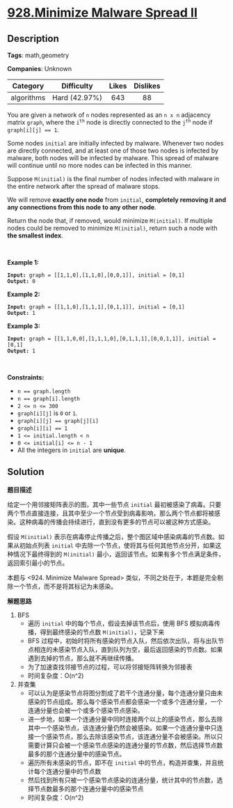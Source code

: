# [928.Minimize Malware Spread II](https://leetcode.com/problems/minimize-malware-spread-ii/description/)

## Description

**Tags**: math,geometry

**Companies**: Unknown

|  Category  |  Difficulty   | Likes | Dislikes |
| :--------: | :-----------: | :---: | :------: |
| algorithms | Hard (42.97%) |  643  |    88    |

<p>You are given a network of <code>n</code> nodes represented as an <code>n x n</code> adjacency matrix <code>graph</code>, where the <code>i<sup>th</sup></code> node is directly connected to the <code>j<sup>th</sup></code> node if <code>graph[i][j] == 1</code>.</p>
<p>Some nodes <code>initial</code> are initially infected by malware. Whenever two nodes are directly connected, and at least one of those two nodes is infected by malware, both nodes will be infected by malware. This spread of malware will continue until no more nodes can be infected in this manner.</p>
<p>Suppose <code>M(initial)</code> is the final number of nodes infected with malware in the entire network after the spread of malware stops.</p>
<p>We will remove <strong>exactly one node</strong> from <code>initial</code>, <strong>completely removing it and any connections from this node to any other node</strong>.</p>
<p>Return the node that, if removed, would minimize <code>M(initial)</code>. If multiple nodes could be removed to minimize <code>M(initial)</code>, return such a node with <strong>the smallest index</strong>.</p>
<p>&nbsp;</p>
<p><strong class="example">Example 1:</strong></p>
<pre><code><strong>Input:</strong> graph = [[1,1,0],[1,1,0],[0,0,1]], initial = [0,1]
<strong>Output:</strong> 0</code></pre><p><strong class="example">Example 2:</strong></p>
<pre><code><strong>Input:</strong> graph = [[1,1,0],[1,1,1],[0,1,1]], initial = [0,1]
<strong>Output:</strong> 1</code></pre><p><strong class="example">Example 3:</strong></p>
<pre><code><strong>Input:</strong> graph = [[1,1,0,0],[1,1,1,0],[0,1,1,1],[0,0,1,1]], initial = [0,1]
<strong>Output:</strong> 1</code></pre>
<p>&nbsp;</p>
<p><strong>Constraints:</strong></p>
<ul>
  <li><code>n == graph.length</code></li>
  <li><code>n == graph[i].length</code></li>
  <li><code>2 &lt;= n &lt;= 300</code></li>
  <li><code>graph[i][j]</code> is <code>0</code> or <code>1</code>.</li>
  <li><code>graph[i][j] == graph[j][i]</code></li>
  <li><code>graph[i][i] == 1</code></li>
  <li><code>1 &lt;= initial.length &lt;&nbsp;n</code></li>
  <li><code>0 &lt;= initial[i] &lt;= n - 1</code></li>
  <li>All the integers in <code>initial</code> are <strong>unique</strong>.</li>
</ul>

## Solution

**题目描述**

给定一个用邻接矩阵表示的图，其中一些节点 `initial` 最初被感染了病毒。只要两个节点直接连接，且其中至少一个节点受到病毒影响，那么两个节点都将被感染。这种病毒的传播会持续进行，直到没有更多的节点可以被这种方式感染。

假设 `M(initial)` 表示在病毒停止传播之后，整个图区域中感染病毒的节点数。如果从初始点列表 `initial` 中去除一个节点，使将其与任何其他节点分开，如果这种情况下最终得到的 `M(initial)` 最小，返回该节点。如果有多个节点满足条件，返回索引最小的节点。

本题与 <924. Minimize Malware Spread> 类似，不同之处在于，本题是完全剔除一个节点，而不是将其标记为未感染。

**解题思路**

1. BFS
   - 遍历 `initial` 中的每个节点，假设去掉该节点后，使用 BFS 模拟病毒传播，得到最终感染的节点数 `M(initial)`，记录下来
   - BFS 过程中，初始时将所有感染的节点入队，然后依次出队，将与出队节点相连的未感染节点入队，直到队列为空，最后返回感染的节点数。如果遇到去掉的节点，那么就不再继续传播。
   - 为了加速查找邻接节点的过程，可以将邻接矩阵转换为邻接表
   - 时间复杂度：O(n^2)
2. 并查集
   - 可以认为是感染节点将图分割成了若干个连通分量，每个连通分量只由未感染的节点组成。那么每个感染节点都会感染一个或多个连通分量，一个连通分量也会被一个或多个感染节点感染。
   - 进一步地，如果一个连通分量中同时连接两个以上的感染节点，那么去除其中一个感染节点，该连通分量仍然会被感染。如果一个连通分量中只连接一个感染节点，那么去除该感染节点，该连通分量不会被感染。所以只需要计算只会被一个感染节点感染的连通分量的节点数，然后选择节点数最多的那个连通分量中的感染节点。
   - 遍历所有未感染的节点，即不在 `initial` 中的节点，构造并查集，并且统计每个连通分量中的节点数
   - 然后找到所有只被一个感染节点感染的连通分量，统计其中的节点数，选择节点数最多的那个连通分量中的感染节点
   - 时间复杂度：O(n^2)
